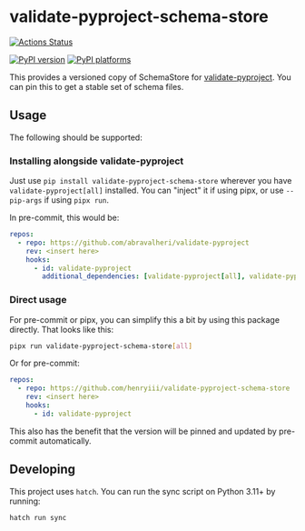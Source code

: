 # validate-pyproject-schema-store

[![Actions Status][actions-badge]][actions-link]

[![PyPI version][pypi-version]][pypi-link]
[![PyPI platforms][pypi-platforms]][pypi-link]

<!-- SPHINX-START -->

This provides a versioned copy of SchemaStore for [validate-pyproject][]. You
can pin this to get a stable set of schema files.

## Usage

The following should be supported:

### Installing alongside validate-pyproject

Just use `pip install validate-pyproject-schema-store` wherever you have
`validate-pyproject[all]` installed. You can "inject" it if using pipx, or use
`--pip-args` if using `pipx run`.

In pre-commit, this would be:

```yaml
repos:
  - repo: https://github.com/abravalheri/validate-pyproject
    rev: <insert here>
    hooks:
      - id: validate-pyproject
        additional_dependencies: [validate-pyproject[all], validate-pyproject-schema-store]
```

### Direct usage

For pre-commit or pipx, you can simplify this a bit by using this package
directly. That looks like this:

```bash
pipx run validate-pyproject-schema-store[all]
```

Or for pre-commit:

```yaml
repos:
  - repo: https://github.com/henryiii/validate-pyproject-schema-store
    rev: <insert here>
    hooks:
      - id: validate-pyproject
```

This also has the benefit that the version will be pinned and updated by
pre-commit automatically.

## Developing

This project uses `hatch`. You can run the sync script on Python 3.11+ by
running:

```bash
hatch run sync
```

<!-- prettier-ignore-start -->
[actions-badge]:            https://github.com/henryiii/validate-pyproject-schema-store/workflows/CI/badge.svg
[actions-link]:             https://github.com/henryiii/validate-pyproject-schema-store/actions
[pypi-link]:                https://pypi.org/project/validate-pyproject-schema-store/
[pypi-platforms]:           https://img.shields.io/pypi/pyversions/validate-pyproject-schema-store
[pypi-version]:             https://img.shields.io/pypi/v/validate-pyproject-schema-store
[validate-pyproject]:       https://github.com/abravalheri/validate-pyproject

<!-- prettier-ignore-end -->
